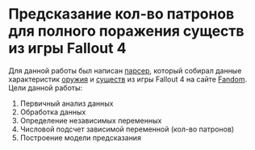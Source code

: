# Предсказание кол-во патронов для полного поражения существ из игры Fallout 4
Для данной работы был написан [парсер](https://github.com/Playmen998/Parsing_Weapon_Fallout4), который собирал данные характеристик
[оружия](https://fallout.fandom.com/ru/wiki/%D0%9E%D1%80%D1%83%D0%B6%D0%B8%D0%B5_Fallout_4) и [существ](https://www.google.com/search?q=%D1%81%D1%83%D1%89%D0%B5%D1%81%D1%82%D0%B2%D0%B0+fallout+4&oq=%D1%81%D1%83%D1%89%D0%B5%D1%81%D1%82%D0%B2%D0%B0+&aqs=chrome.1.69i57j35i39j0i3j0i512l2j69i60l3.4071j0j4&sourceid=chrome&ie=UTF-8)
из игры Fallout 4 на сайте [Fandom](https://www.fandom.com/).
Цели данной работы:
1. Первичный анализ данных
2. Обработка данных
3. Определение независимых переменных
4. Числовой подсчет зависимой переменной (кол-во патронов)
5. Построение модели предсказания
